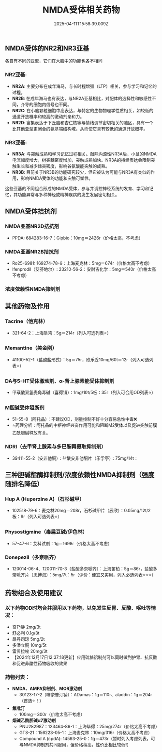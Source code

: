 ﻿---
title: NMDA受体相关药物
description: 
published: true
date: 2025-04-11T15:58:39.009Z
tags: 
editor: markdown
dateCreated: 2025-04-11T15:58:34.573Z
---

## NMDA受体的NR2和NR3亚基

各自有不同的亚型，它们在大脑中的功能也各不相同

### NR2亚基:

- **NR2A**: 主要分布在成年海马，与长时程增强（LTP）相关，参与学习和记忆的过程。
- **NR2B**: 在成年海马也有表达，与NR2A亚基相比，对配体的选择性和敏感性不同，介导的细胞内信号也不同。
- **NR2C**: 在小脑颗粒细胞中高表达，与特定的生物物理学性质相关，如较低的通道开放概率和较高的激动剂亲和力。
- **NR2D**: 富集表达于下丘脑和杏仁核等与情绪调节密切相关的脑区，具有一个比其他亚型更闭合的氨基端结构域，从而使它具有较低的通道开放概率。

### NR3亚基:

- **NR3A**: 与突触成熟和学习记忆过程相关。敲除内源性NR3A后，小鼠的NMDA电流幅度增大，树突棘密度增加，突触成熟加快。NR3A的持续表达会限制突触生长和减少棘突密度，影响谷氨酸能突触的成熟。
- **NR3B**: 目前关于NR3B的功能研究较少，但它被认为可能与NR3A有类似的作用，影响NMDA受体的功能和突触可塑性。

这些亚基的不同组合形成的NMDA受体，参与并调控神经系统的发育、学习和记忆，其功能异常与多种神经或精神疾病的发生发展密切相关。

## NMDA受体拮抗剂

### NMDA亚基NR2D拮抗剂

- PPDA: 684283-16-7：Gipbio：10mg＝2426r（价格太高，不考虑）

### NMDA亚基NR2B拮抗剂

- Ro25-6981: 169274-78-6：上海麦克林：5mg＝674r（价格太高不考虑）
- Ifenprodil（艾芬地尔）: 23210-56-2：安耐吉化学：5mg＝540r（价格太高不考虑）

### 浓度依赖性NMDA抑制剂

## 其他药物及作用

### Tacrine（他克林）

- 321-64-2：上海皓鸿：5g＝214r（列入可选列表⭐）

### Memantine（美金刚）

- 41100-52-1（盐酸盐形式）：5g＝75r，欧乐妥10mg/60t＝12r（列入可选列表⭐）

### DA与5-HT受体激动剂、α-肾上腺素能受体抑制剂

- 甲磺酸双氢麦角毒碱（喜得镇）：1mg/10t/5板：35r（列入可合用OD列表⭐）

### M胆碱受体阻断剂

- 51-55-8（阿托品）：不建议OD，剂量控制不好十分容易急性中毒❌
- ⭐药理分析：阿托品的中枢神经兴奋作用可能和阻断M2受体以及促进突触前膜乙酰胆碱释放有关。

### NDRI（去甲肾上腺素与多巴胺再摄取抑制剂）

- 39411-55-2（安非他酮）：盐酸安非他酮片（乐孚亭）：75mg/14t：


## 三种胆碱酯酶抑制剂/浓度依赖性NMDA抑制剂（强度随排名降低）

### Hup A (Huperzine A)（石杉碱甲）

- 102518-79-6：麦克林20mg＝208r，石杉碱甲片（辰欣）：0.05mg/12t/2板：9r（列入可选列表⭐）

### Physostigmine（毒扁豆碱/伊色林）

- 57-47-6：艾科试剂：1g＝1698r（价格太高不考虑）

### Donepezil（多奈哌齐）

- 120014-06-4、120011-70-3（盐酸多奈哌齐）：上海笛柏：5g＝86r，盐酸多奈哌齐片（思博海）：5mg/7t：5r（评价：便宜又实用，列入必选列表⭐⭐⭐）

## 药物组合及使用建议

### 以下药物OD时均合并服用以下药物，以免发生反胃、反酸、呕吐等情况：
- 奋乃静 2mg/3t
- 舒必利 0.1g/3t
- 昂丹司琼 5mg/2t
- 多潘立酮 10mg/5t
- 雷贝拉唑 20mg/3t
- 【2024年12月17日12:37:18更新】应用硫糖铝制剂可以同时做到护胃、抗反酸和促进非酸性药物吸收的效果

### 药物列表：
- **NMDA、AMPA抑制剂、MOR激动剂**
  - 30123-17-2（噻奈普汀钠）：ADamas：1g＝110r、aladdin：1g＝204r（首选⭐！）
- **氟吡汀**
  - 100mg＝300r（价格太高不考虑）
- **烟碱乙酰胆碱α7激动剂**
  - PNU282987：123464-89-1：上海毕得：25mg/274r（价格太高不考虑）
  - GTS-21：156223-05-1：上海麦克林：10mg/316r（价格太高不考虑）
  - Compound A (cpdA): 14593-25-0：1g＝473r（暂时列入考虑列表，可与NMDA抑制剂共同服用，但价格稍高，性价比相比较低❗）

